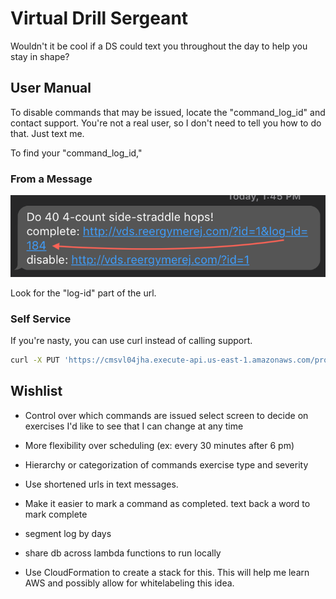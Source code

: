 # Virtual Drill Sergeant

Wouldn't it be cool if a DS could text you throughout the day to help you stay
in shape?


## User Manual

To disable commands that may be issued, locate the "command_log_id" and contact
support.  You're not a real user, so I don't need to tell you how to do that.
Just text me.

To find your "command_log_id,"

### From a Message

![command log id from message](./resources/command_log_id_message.png)

Look for the "log-id" part of the url.


### Self Service

If you're nasty, you can use curl instead of calling support.

```sh
curl -X PUT 'https://cmsvl04jha.execute-api.us-east-1.amazonaws.com/prod/VirtualDrillSergeant/commands/disable/command_log_id'
```


## Wishlist


* Control over which commands are issued
  select screen to decide on exercises I'd like to see that I can change at any
  time

* More flexibility over scheduling (ex: every 30 minutes after 6 pm)

* Hierarchy or categorization of commands
  exercise type and severity




* Use shortened urls in text messages.
* Make it easier to mark a command as completed.
  text back a word to mark complete
* segment log by days
* share db across lambda functions to run locally
* Use CloudFormation to create a stack for this.  This will help me learn AWS
    and possibly allow for whitelabeling this idea.
